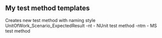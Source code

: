 ## My test method templates

Creates new test method with naming style UnitOfWork_Scenario_ExpectedResult
-nt  - NUnit test method
-ntm - MS test method
